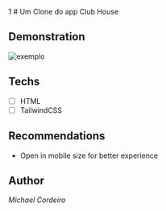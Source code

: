 1 # Um Clone do app Club House

## Demonstration
<img src="https://macmagazine.com.br/wp-content/uploads/2021/02/08-clubhouse-623x1260.png" alt="exemplo"> 

## Techs 
* [ ] HTML
* [ ] TailwindCSS

## Recommendations
* Open in mobile size for better experience

## Author

*Michael Cordeiro*
 
